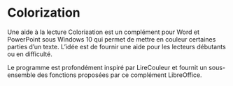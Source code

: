 # Colorization
Une aide à la lecture
Coloriƨation est un complément pour Word et PowerPoint sous Windows 10 qui permet de mettre en couleur certaines parties d’un texte. L’idée est de fournir une aide pour les lecteurs débutants ou en difficulté.

Le programme est profondément inspiré par LireCouleur et fournit un sous-ensemble des fonctions proposées par ce complément LibreOffice.
